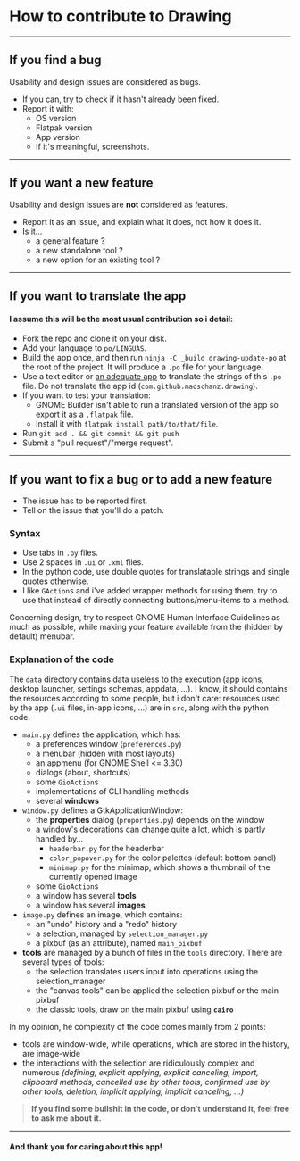 # How to contribute to Drawing

----

## If you find a bug

Usability and design issues are considered as bugs.

- If you can, try to check if it hasn't already been fixed.
- Report it with:
	- OS version
	- Flatpak version
	- App version
	- If it's meaningful, screenshots.

----

## If you want a new feature

Usability and design issues are **not** considered as features.

- Report it as an issue, and explain what it does, not how it does it.
- Is it…
	- a general feature ?
	- a new standalone tool ?
	- a new option for an existing tool ?

----

## If you want to translate the app

#### I assume this will be the most usual contribution so i detail:

- Fork the repo and clone it on your disk.
- Add your language to `po/LINGUAS`.
- Build the app once, and then run `ninja -C _build drawing-update-po` at the root of the project. It will produce a `.po` file for your language.
- Use a text editor or [an adequate app](https://flathub.org/apps/details/org.gnome.Gtranslator) to translate the strings of this `.po` file. Do not translate the app id (`com.github.maoschanz.drawing`).
- If you want to test your translation:
	- GNOME Builder isn't able to run a translated version of the app so export it as a `.flatpak` file.
	- Install it with `flatpak install path/to/that/file`.
- Run `git add . && git commit && git push`
- Submit a "pull request"/"merge request".

----

## If you want to fix a bug or to add a new feature

- The issue has to be reported first.
- Tell on the issue that you'll do a patch.

### Syntax

- Use tabs in `.py` files.
- Use 2 spaces in `.ui` or `.xml` files.
- In the python code, use double quotes for translatable strings and single quotes otherwise.
- I like `GAction`s and i've added wrapper methods for using them, try to use that instead of directly connecting buttons/menu-items to a method.

Concerning design, try to respect GNOME Human Interface Guidelines as much as possible, while making your feature available from the (hidden by default) menubar.

### Explanation of the code

<!-- TODO explain the structure of the code here ? -->

The `data` directory contains data useless to the execution (app icons, desktop launcher, settings schemas, appdata, …).
I know, it should contains the resources according to some people, but i don't care:
resources used by the app (`.ui` files, in-app icons, …) are in `src`, along with the python code.

- `main.py` defines the application, which has:
    - a preferences window (`preferences.py`)
    - a menubar (hidden with most layouts)
    - an appmenu (for GNOME Shell <= 3.30)
    - dialogs (about, shortcuts)
    - some `GioAction`s
    - implementations of CLI handling methods
    - several **windows**
- `window.py` defines a GtkApplicationWindow:
    - the **properties** dialog (`proporties.py`) depends on the window
    - a window's decorations can change quite a lot, which is partly handled by…
        - `headerbar.py` for the headerbar
        - `color_popover.py` for the color palettes (default bottom panel)
        - `minimap.py` for the minimap, which shows a thumbnail of the currently opened image
    - some `GioAction`s
    - a window has several **tools**
    - a window has several **images**
- `image.py` defines an image, which contains:
    - an "undo" history and a "redo" history
    - a selection, managed by `selection_manager.py`
    - a pixbuf (as an attribute), named `main_pixbuf`
- **tools** are managed by a bunch of files in the `tools` directory. There are several types of tools:
    - the selection translates users input into operations using the selection_manager
    - the "canvas tools" can be applied the selection pixbuf or the main pixbuf
    - the classic tools, draw on the main pixbuf using **`cairo`**

In my opinion, he complexity of the code comes mainly from 2 points:

- tools are window-wide, while operations, which are stored in the history, are image-wide
- the interactions with the selection are ridiculously complex and numerous _(defining, explicit applying, explicit canceling, import, clipboard methods, cancelled use by other tools, confirmed use by other tools, deletion, implicit applying, implicit canceling, …)_

<!-- UML diagrams: -->

<!-- ![UML diagrams](docs/uml.png) -->

>**If you find some bullshit in the code, or don't understand it, feel free to ask me about it.**

----

#### And thank you for caring about this app!

